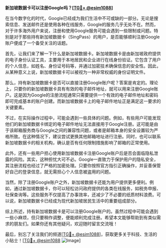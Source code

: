 **新加坡数据卡可以注册Google吗？[[TG💪+ @esim1088](https://t.me/s/esim1088)]**

在当今数字化的时代，Google已经成为我们生活中不可或缺的一部分。无论是搜索信息、发送邮件还是使用各种在线服务，Google的服务几乎无处不在。然而，对于许多海外用户来说，注册和使用Google服务可能会遇到一些限制或问题。特别是对于那些持有新加坡数据卡（SingPass）的用户，是否能够顺利注册Google账户便成了一个备受关注的话题。

首先，让我们来了解一下什么是新加坡数据卡。新加坡数据卡是由新加坡政府提供的电子身份认证工具，主要用于本地居民和企业进行在线身份验证。它包含了用户的个人信息，如姓名、身份证号码等，并通过加密技术确保信息的安全性。因此，从某种意义上说，新加坡数据卡可以被视为一种非常权威的身份证明文件。

那么，持有新加坡数据卡是否可以直接注册Google账户呢？答案是肯定的。理论上，只要你的新加坡数据卡具有有效的电子邮件地址，就可以用来注册Google账户。这是因为Google的注册流程通常只需要提供一个有效的电子邮件地址和密码即可完成基本的账户创建。而新加坡数据卡上的电子邮件地址正是满足这一要求的关键要素。

不过，在实际操作过程中，可能会遇到一些具体的问题。例如，有些用户可能发现他们的新加坡数据卡绑定的电子邮件地址无法直接用于Google注册。这可能是由于该邮箱服务商与Google之间的兼容性问题，或者是邮箱本身的安全设置较为严格所致。在这种情况下，建议尝试更换其他邮箱地址进行注册。同时，也可以联系新加坡数据卡的相关机构，确认是否有任何限制措施影响了邮箱的正常使用。

此外，还有一些用户担心使用新加坡数据卡注册Google账户后是否会面临隐私泄露的风险。其实，这种担忧大可不必。Google一直致力于保护用户的隐私安全，其注册流程也经过了严格的加密处理。只要你按照官方指引正确操作，并妥善保管好自己的登录信息，就无需担心个人信息被盗用的问题。

当然，除了注册Google账户之外，新加坡数据卡还能为用户提供更多便利。例如，通过新加坡数据卡，你可以轻松访问政府提供的各类在线服务，如税务申报、社保查询等。这些服务不仅提高了办事效率，还减少了不必要的纸质材料浪费。可以说，新加坡数据卡已经成为现代新加坡居民生活中的重要组成部分。

综上所述，持有新加坡数据卡是可以注册Google账户的。虽然过程中可能会遇到一些小麻烦，但只要稍作调整，便能顺利完成注册。希望本文能够帮助到有类似需求的朋友们。如果你还有其他疑问，欢迎随时留言交流哦！

最后，别忘了关注我们的频道[[TG💪+ @esim1088](https://t.me/s/esim1088)]，获取更多关于科技、生活的小贴士！[[TG💪+ @esim1088](https://t.me/s/esim1088) ![Image](https://i.postimg.cc/4NQfJmqS/Snipaste-2025-05-13-00-14-12.png)]
